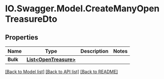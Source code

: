# IO.Swagger.Model.CreateManyOpenTreasureDto
## Properties

Name | Type | Description | Notes
------------ | ------------- | ------------- | -------------
**Bulk** | [**List&lt;OpenTreasure&gt;**](OpenTreasure.md) |  | 

[[Back to Model list]](../README.md#documentation-for-models) [[Back to API list]](../README.md#documentation-for-api-endpoints) [[Back to README]](../README.md)

